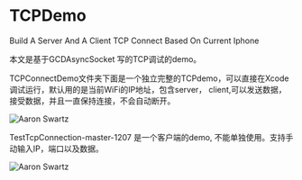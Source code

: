 # TCPDemo
Build  A  Server  And  A Client TCP Connect Based On Current Iphone 



本文是基于GCDAsyncSocket 写的TCP调试的demo。

TCPConnectDemo文件夹下面是一个独立完整的TCPdemo，可以直接在Xcode调试运行，默认用的是当前WiFi的IP地址，包含server， client,可以发送数据，接受数据，并且一直保持连接，不会自动断开。

![Aaron Swartz](https://github.com/linshengqi/MarkdownPhotos/blob/master/blog/TCPConnectDemo.png?raw=true)


TestTcpConnection-master-1207 是一个客户端的demo, 不能单独使用。支持手动输入IP，端口以及数据。


![Aaron Swartz](https://github.com/linshengqi/MarkdownPhotos/blob/master/blog/TestTcpConnection.png?raw=true)
